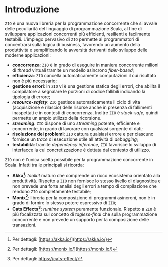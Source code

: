 # Introduzione

`ZIO` è una nuova libreria per la programmazione concorrente che si avvale delle peculiarità del linguaggio di programmazione Scala, al fine di sviluppare applicazioni concorrenti più efficienti, resilienti e facilmente testabili. L'impiego pervasivo di `ZIO` permette ai programmatori di concentrarsi sulla logica di business, favorendo un aumento della produttività e semplificando le avversità derivanti dallo sviluppo delle moderne applicazioni:

- **concorrenza**: `ZIO` è in grado di eseguire in maniera concorrente milioni di _thread_ virtuali tramite un modello asincrono _fiber-based_;
- **efficienza**: `ZIO` cancella automaticamente computazioni il cui risultato non è più necessario;
- **gestione errori**: in `ZIO` vi è una gestione statica degli errori, che abilita il compilatore a segnalare le porzioni di codice fallibili indicando la tipologia di errore;
- ***resource-safety***: `ZIO` gestisce automaticamente il ciclo di vita (acquisizione e rilascio) delle risorse anche in presenza di fallimenti inaspettati e in contesti di concorrenza. Inoltre `ZIO` è _stack-safe_, quindi permette un ampio utilizzo della ricorsione.
- ***streaming***: `ZIO` dispone di uno _streaming_ potente, efficiente e concorrente, in grado di lavorare con qualsiasi sorgente di dati;
- **risoluzione dei problemi**: `ZIO` cattura qualsiasi errore e per ciascuno fornisce un _trace_ di esecuzione utile all'attività di _debugging_;
- **testabilità**: tramite _dependency inference_, `ZIO` favorisce lo sviluppo di interfacce la cui concretizzazione è dettata dal contesto di utilizzo.

`ZIO` non è l'unica scelta possibile per la programmazione concorrente in Scala. Infatti tra le principali si ricorda:

- **Akka[^1]**: _toolkit_ maturo che comprende un ricco ecosistema orientato alla produttività. Rispetto a `ZIO` non fornisce lo stesso livello di diagnostica e non prevede una forte analisi degli errori a tempo di compilazione che rendono `ZIO` completamente testabile;
- **Monix[^2]**: libreria per la composizione di programmi asincroni, non è in grado di fornire lo stesso potere espressivo di `ZIO`;
- **Cats Effects[^3]**: _runtime system_ puramente funzionale. Rispetto a `ZIO` è più focalizzata sul concetto di _tagless-final_ che sulla programmazione concorrente e non prevede un supporto per la composizione delle transazioni.

[^1]: Per dettagli: [https://akka.io/](https://akka.io/)

[^2]: Per dettagli: [https://monix.io/](https://monix.io/)

[^3]: Per dettagli: [https://cats-effect/](https://typelevel.org/cats-effect/)